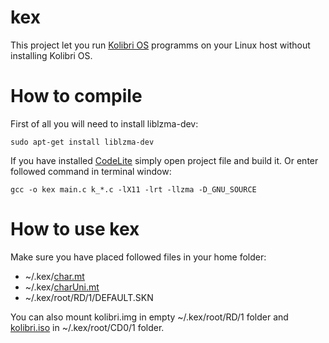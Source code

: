 # kex

This project let you run [Kolibri OS][1] programms on your Linux host without installing Kolibri OS.

# How to compile

First of all you will need to install liblzma-dev:

    sudo apt-get install liblzma-dev

If you have installed [CodeLite][2] simply open project file and build it. Or enter followed command in terminal window:

    gcc -o kex main.c k_*.c -lX11 -lrt -llzma -D_GNU_SOURCE

# How to use kex

Make sure you have placed followed files in your home folder:

 - ~/.kex/[char.mt][3]
 - ~/.kex/[charUni.mt][4]
 - ~/.kex/root/RD/1/DEFAULT.SKN

You can also mount kolibri.img in empty ~/.kex/root/RD/1 folder and [kolibri.iso][5] in ~/.kex/root/CD0/1 folder.

  [1]: http://www.kolibrios.org
  [2]: http://codelite.org
  [3]: http://websvn.kolibrios.org/dl.php?repname=Kolibri+OS&path=%2Fkernel%2Ftrunk%2Fgui%2Fchar.mt&rev=7211&peg=7211
  [4]: http://websvn.kolibrios.org/dl.php?repname=Kolibri+OS&path=%2Fkernel%2Ftrunk%2Fgui%2FcharUni.mt&rev=7211&peg=7211
  [5]: http://builds.kolibrios.org/rus/latest-iso.7z
